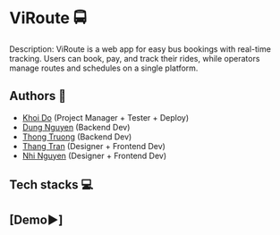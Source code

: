 # ViRoute 🚍
 Description: ViRoute is a web app for easy bus bookings with
 real-time tracking. Users can book, pay, and track their rides, while
 operators manage routes and schedules on a single platform.

## Authors 👷
- [Khoi Do](https://github.com/khoidm2004) (Project Manager + Tester + Deploy)
- [Dung Nguyen](https://github.com/pingviini314159) (Backend Dev)
- [Thong Truong](https://github.com/truonghoangthong) (Backend Dev)
- [Thang Tran](https://github.com/tranthangok) (Designer + Frontend Dev)
- [Nhi Nguyen](https://github.com/nhingnguyen) (Designer + Frontend Dev)

## Tech stacks 💻

## [Demo▶️]


